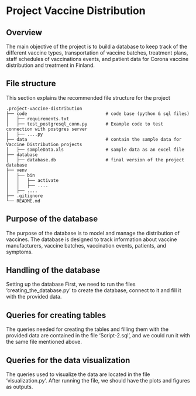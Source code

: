 # Project Vaccine Distribution

## Overview
The main objective of the project is to build a database to keep track of the different vaccine 
types, transportation of vaccine batches, treatment plans, staff schedules of vaccinations 
events, and patient data for Corona vaccine distribution and treatment in Finland.

## File structure
This section explains the recommended file structure for the project

    .project-vaccine-distribution
    ├── code                              # code base (python & sql files)
    │   ├── requirements.txt              
    │   ├── test_postgresql_conn.py       # Example code to test connection with postgres server
    │   ├── ....py                       
    ├── data                              # contain the sample data for Vaccine Distribution projects
    │   ├── sampleData.xls                # sample data as an excel file
    ├── database                          
    │   ├── database.db                   # final version of the project database
    ├── venv                              
    │   ├── bin
    │   │   ├── activate
    │   │   ├── ....
    │   ├── ....
    ├── .gitignore
    └── README.md

## Purpose of the database
The purpose of the database is to model and manage the distribution of vaccines. The 
database is designed to track information about vaccine manufacturers, vaccine batches, 
vaccination events, patients, and symptoms.

## Handling of the database
Setting up the database
First, we need to run the files ‘creating_the_database.py’ to create the database, connect to 
it and fill it with the provided data.

## Queries for creating tables
The queries needed for creating the tables and filling them with the provided data are 
contained in the file ‘Script-2.sql’, and we could run it with the same file mentioned 
above.

## Queries for the data visualization
The queries used to visualize the data are located in the file ‘visualization.py’. After running 
the file, we should have the plots and figures as outputs.
